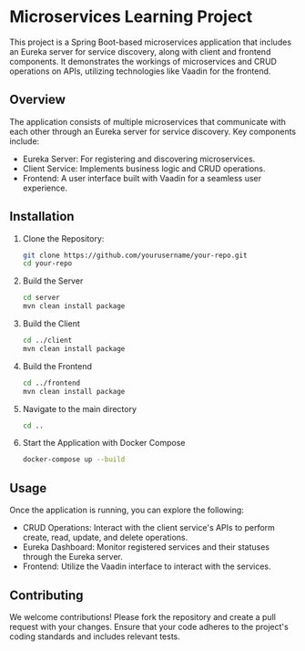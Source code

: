 # Microservices Learning Project

This project is a Spring Boot-based microservices application that includes an Eureka server for service discovery, along with client and frontend components. It demonstrates the workings of microservices and CRUD operations on APIs, utilizing technologies like Vaadin for the frontend.

## Overview

The application consists of multiple microservices that communicate with each other through an Eureka server for service discovery. Key components include:

- Eureka Server: For registering and discovering microservices.
- Client Service: Implements business logic and CRUD operations.
- Frontend: A user interface built with Vaadin for a seamless user experience.

## Installation

1. Clone the Repository:

   ```bash
   git clone https://github.com/yourusername/your-repo.git
   cd your-repo

2. Build the Server
   ```bash
   cd server
   mvn clean install package

3. Build the Client
   ```bash
   cd ../client
   mvn clean install package
   
4. Build the Frontend
   ```bash
   cd ../frontend
   mvn clean install package

5. Navigate to the main directory
   ```bash
   cd ..

6. Start the Application with Docker Compose
   ```bash
   docker-compose up --build

## Usage
Once the application is running, you can explore the following:

 - CRUD Operations: Interact with the client service's APIs to perform create, read, update, and delete operations.
 - Eureka Dashboard: Monitor registered services and their statuses through the Eureka server.
 - Frontend: Utilize the Vaadin interface to interact with the services.

## Contributing
We welcome contributions! Please fork the repository and create a pull request with your changes. Ensure that your code adheres to the project's coding standards and includes relevant tests.
